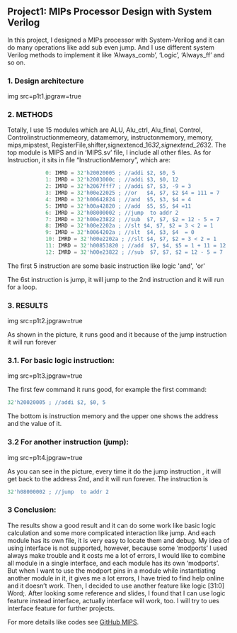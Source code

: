 ## Project1: MIPs Processor Design with System Verilog

In this project, I designed a MIPs processor with System-Verilog and it can do many operations like add sub even jump. And I use different system Verilog methods to implement it like ‘Always_comb’, ‘Logic’, ‘Always_ff’ and so on. 

### 1. Design architecture

img src=p1t1.jpgraw=true


### 2.	METHODS

Totally, I use 15 modules which are ALU, Alu_ctrl, Alu_final, Control, Controlinstructionmemeory, datamemory, instructonmemory, memory, mips,mipstest, RegisterFile,shifter,signextencd_16*32,signextend_26*32. The top module is MIPS and in ‘MIPS.sv’ file, I include all other files.
As for Instruction, it sits in file “InstructionMemory”, which are:


```javascript
			0: IMRD = 32'h20020005 ; //addi $2, $0, 5
			1: IMRD = 32'h2003000c ; //addi $3, $0, 12
			2: IMRD = 32'h2067fff7 ; //addi $7, $3, -9 = 3
			3: IMRD = 32'h00e22025 ; //or   $4, $7, $2 $4 = 111 = 7
			4: IMRD = 32'h00642824 ; //and  $5, $3, $4 = 4
			5: IMRD = 32'h00a42820 ; //add  $5, $5, $4 =11
			6: IMRD = 32'h08000002 ; //jump  to addr 2
			7: IMRD = 32'h00e23822 ; //sub  $7, $7, $2 = 12 - 5 = 7
			8: IMRD = 32'h00e2202a ; //slt $4, $7, $2 = 3 < 2 = 1
			9: IMRD = 32'h0064202a ; //slt  $4, $3, $4  = 0
			10: IMRD = 32'h00e2202a ; //slt $4, $7, $2 = 3 < 2 = 1
			11: IMRD = 32'h00853820 ; //add  $7, $4, $5 = 1 + 11 = 12
			12: IMRD = 32'h00e23822 ; //sub  $7, $7, $2 = 12 - 5 = 7
```
The first 5 instruction are some basic instruction like logic 'and', 'or'

The 6st instruction is jump, it will jump to the 2nd instruction and it will run for a loop.

### 3. RESULTS

img src=p1t2.jpgraw=true

As shown in the picture, it runs good and it because of the jump instruction it will run forever

### 3.1. For basic logic instruction:

img src=p1t3.jpgraw=true

The first few command it runs good, for example the first command:

```javascript
32'h20020005 ; //addi $2, $0, 5
```

The  bottom is instruction memory and the upper one shows the address and the value of  it.

### 3.2 For another instruction (jump):
img src=p1t4.jpgraw=true

As you can see in the picture, every time it do the jump instruction , it will get back to the address 2nd, and it will run forever. The instruction is 

```javascript
32'h08000002 ; //jump  to addr 2
```

### 3 Conclusion:
The results show a good result and it can do some work like basic logic calculation and some more complicated interaction like jump. And each module has its own file, it is very easy to locate them and debug.
My idea of using interface is not supported, however, because some ‘modports’ I used always make trouble and it costs me a lot of errors, I would like to combine all module in a single interface, and each module has its own ‘modports’. But when I want to use the modport pins in a module while instantiating another module in it, it gives me a lot errors, I have tried to find help online and it doesn’t work. Then, I decided to use another feature like logic [31:0] Word;. After looking some reference and slides, I found that I can use logic feature instead interface, actually interface will work, too. I will try to ues interface feature for further projects.

For more details like codes see [GitHub MIPS](https://github.com/zhangxinqiao-ch/MIPS_Projcet).
